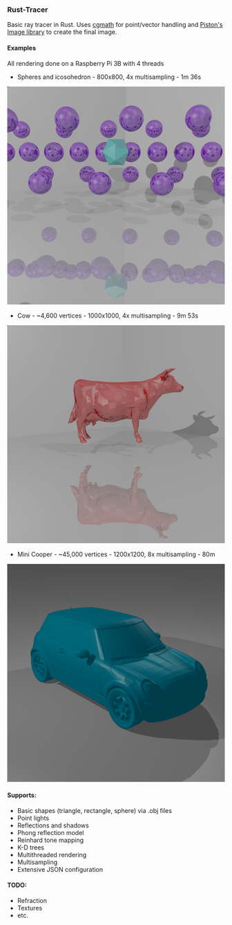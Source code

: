 ### Rust-Tracer
Basic ray tracer in Rust. Uses [cgmath](https://github.com/brendanzab/cgmath) for point/vector handling and [Piston's Image library](https://github.com/PistonDevelopers/image) to create the final image.

#### Examples 

All rendering done on a Raspberry Pi 3B with 4 threads

* Spheres and icosohedron - 800x800, 4x multisampling - 1m 36s

![Alt text](examples/Spheres-800x800-4x-96s.png?raw=true "Spheres")

* Cow - ~4,600 vertices - 1000x1000, 4x multisampling - 9m 53s

![Alt text](examples/Cow-1000x1000-4x-9m53s.png?raw=true "Cow")

* Mini Cooper - ~45,000 vertices - 1200x1200, 8x multisampling - 80m

![Alt text](examples/MINI-1200x1200-8x-80m.png?raw=true "MINI")


#### Supports:
- Basic shapes (triangle, rectangle, sphere) via .obj files
- Point lights
- Reflections and shadows
- Phong reflection model
- Reinhard tone mapping
- K-D trees
- Multithreaded rendering
- Multisampling
- Extensive JSON configuration

#### TODO:
- Refraction
- Textures
- etc.
